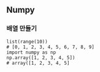 ## Numpy
### 배열 만들기
```
list(range(10))
# [0, 1, 2, 3, 4, 5, 6, 7, 8, 9]
import numpy as np
np.array([1, 2, 3, 4, 5])
# array([1, 2, 3, 4, 5]
```
